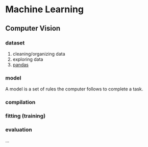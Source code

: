 # Machine Learning

## Computer Vision

### dataset
1. cleaning/organizing data
2. exploring data
3. [pandas](https://pandas.pydata.org/)

### model
A model is a set of rules the computer follows to complete a task.  

### compilation

### fitting (training)

### evaluation

...
